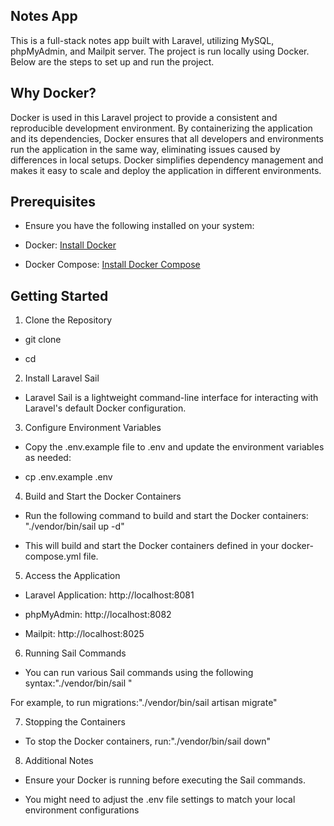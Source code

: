 ## Notes App

This is a full-stack notes app built with Laravel, utilizing MySQL, phpMyAdmin, and Mailpit server. The project is run locally using Docker. Below are the steps to set up and run the project.

## Why Docker?

Docker is used in this Laravel project to provide a consistent and reproducible development environment. By containerizing the application and its dependencies, Docker ensures that all developers and environments run the application in the same way, eliminating issues caused by differences in local setups. Docker simplifies dependency management and makes it easy to scale and deploy the application in different environments.

## Prerequisites
- Ensure you have the following installed on your system:

- Docker: [Install Docker](https://docs.docker.com/engine/install/)

- Docker Compose: [Install Docker Compose](https://docs.docker.com/compose/install/)

## Getting Started
1. Clone the Repository

- git clone <repository-url>

- cd <repository-directory>

2. Install Laravel Sail

- Laravel Sail is a lightweight command-line interface for interacting with Laravel's default Docker configuration.

3. Configure Environment Variables

- Copy the .env.example file to .env and update the environment variables as needed:

- cp .env.example .env

4. Build and Start the Docker Containers

- Run the following command to build and start the Docker containers: "./vendor/bin/sail up -d"

- This will build and start the Docker containers defined in your docker-compose.yml file.

5. Access the Application

- Laravel Application: http://localhost:8081

- phpMyAdmin: http://localhost:8082

- Mailpit: http://localhost:8025

6. Running Sail Commands

- You can run various Sail commands using the following syntax:"./vendor/bin/sail <command>"

For example, to run migrations:"./vendor/bin/sail artisan migrate"

7. Stopping the Containers

- To stop the Docker containers, run:"./vendor/bin/sail down"

8. Additional Notes

- Ensure your Docker is running before executing the Sail commands.

- You might need to adjust the .env file settings to match your local environment configurations